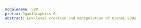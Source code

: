 ```yaml
---
modulename: EBO
prefix: OgamlGraphics.GL
abstract: Low-level creation and manipulation of OpenGL EBOs
---
```



